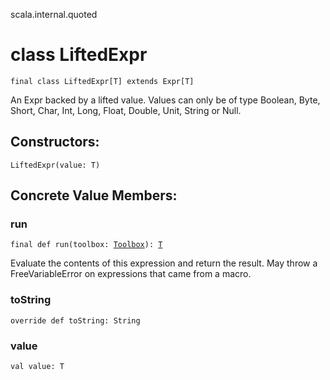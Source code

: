 scala.internal.quoted
# class LiftedExpr

<pre><code class="language-scala" >final class LiftedExpr[T] extends Expr[T]</pre></code>
An Expr backed by a lifted value.
Values can only be of type Boolean, Byte, Short, Char, Int, Long, Float, Double, Unit, String or Null.

## Constructors:
<pre><code class="language-scala" >LiftedExpr(value: T)</pre></code>

## Concrete Value Members:
### run
<pre><code class="language-scala" >final def run(toolbox: <a href="../../quoted/Toolbox.md">Toolbox</a>): <a href="../../quoted/Expr.md#T">T</a></pre></code>
Evaluate the contents of this expression and return the result.
May throw a FreeVariableError on expressions that came from a macro.

### toString
<pre><code class="language-scala" >override def toString: String</pre></code>

### value
<pre><code class="language-scala" >val value: T</pre></code>


